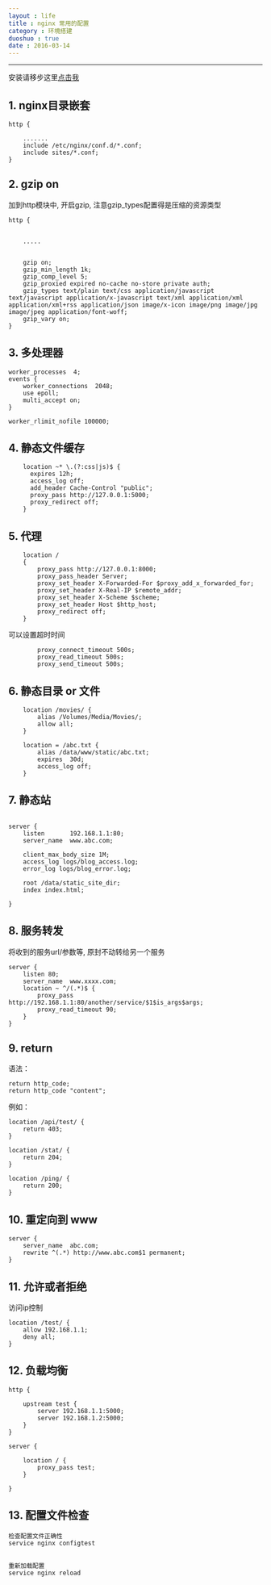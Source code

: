 ```yaml
---
layout : life
title : nginx 常用的配置
category : 环境搭建
duoshuo : true
date : 2016-03-14
---
```



******

安装请移步这里[点击我](http://daodaoliang.github.io/blog/2015/05/12/CentOS6.5%E9%80%9A%E8%BF%87%E6%BA%90%E7%A0%81%E5%AE%89%E8%A3%85nginx.html)

<!-- more -->

## **1. nginx目录嵌套**

```
http {

    .......
    include /etc/nginx/conf.d/*.conf;
    include sites/*.conf;
}
```

## **2. gzip on**

加到http模块中, 开启gzip, 注意gzip_types配置得是压缩的资源类型

```
http {


    .....


    gzip on;
    gzip_min_length 1k;
    gzip_comp_level 5;
    gzip_proxied expired no-cache no-store private auth;
    gzip_types text/plain text/css application/javascript text/javascript application/x-javascript text/xml application/xml application/xml+rss application/json image/x-icon image/png image/jpg image/jpeg application/font-woff;
    gzip_vary on;
}
```

## **3. 多处理器**

```
worker_processes  4;
events {
    worker_connections  2048;
    use epoll;
    multi_accept on;
}

worker_rlimit_nofile 100000;
```

## **4. 静态文件缓存**

```
    location ~* \.(?:css|js)$ {
      expires 12h;
      access_log off;
      add_header Cache-Control "public";
      proxy_pass http://127.0.0.1:5000;
      proxy_redirect off;
    }
```

## **5. 代理**

```
    location /
    {
        proxy_pass http://127.0.0.1:8000;
        proxy_pass_header Server;
        proxy_set_header X-Forwarded-For $proxy_add_x_forwarded_for;
        proxy_set_header X-Real-IP $remote_addr;
        proxy_set_header X-Scheme $scheme;
        proxy_set_header Host $http_host;
        proxy_redirect off;
    }
```

可以设置超时时间

```
        proxy_connect_timeout 500s;
        proxy_read_timeout 500s;
        proxy_send_timeout 500s;
```

## **6. 静态目录 or 文件**

```
    location /movies/ {
        alias /Volumes/Media/Movies/;
        allow all;
    }

    location = /abc.txt {
        alias /data/www/static/abc.txt;
        expires  30d;
        access_log off;
    }
```

## **7. 静态站**

```

server {
    listen       192.168.1.1:80;
    server_name  www.abc.com;

    client_max_body_size 1M;
    access_log logs/blog_access.log;
    error_log logs/blog_error.log;

    root /data/static_site_dir;
    index index.html;

}
```

## **8. 服务转发**

将收到的服务url/参数等, 原封不动转给另一个服务

```
server {
    listen 80;
    server_name  www.xxxx.com;
    location ~ ^/(.*)$ {
        proxy_pass http://192.168.1.1:80/another/service/$1$is_args$args;
        proxy_read_timeout 90;
    }
}
```

## **9. return**

语法：

```
return http_code;
return http_code "content";
```

例如：

```
location /api/test/ {
    return 403;
}

location /stat/ {
    return 204;
}

location /ping/ {
    return 200;
}
```

## **10. 重定向到 www**

```
server {
    server_name  abc.com;
    rewrite ^(.*) http://www.abc.com$1 permanent;
}
```

## **11. 允许或者拒绝**

访问ip控制

```
location /test/ {
    allow 192.168.1.1;
    deny all;
}
```

## **12. 负载均衡**

```
http {

    upstream test {
        server 192.168.1.1:5000;
        server 192.168.1.2:5000;
    }
}

server {

    location / {
        proxy_pass test;
    }

}
```

## **13. 配置文件检查**

```
检查配置文件正确性
service nginx configtest


重新加载配置
service nginx reload
```

